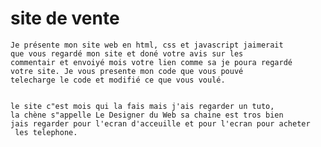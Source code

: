 # site de vente

    Je présente mon site web en html, css et javascript jaimerait
    que vous regardé mon site et doné votre avis sur les 
    commentair et envoiyé mois votre lien comme sa je poura regardé
    votre site. Je vous presente mon code que vous pouvé 
    telecharge le code et modifié ce que vous voulé.


    le site c"est mois qui la fais mais j'ais regarder un tuto,
    la chène s"appelle Le Designer du Web sa chaine est tros bien
    jais regarder pour l'ecran d'acceuille et pour l'ecran pour acheter
     les telephone.
